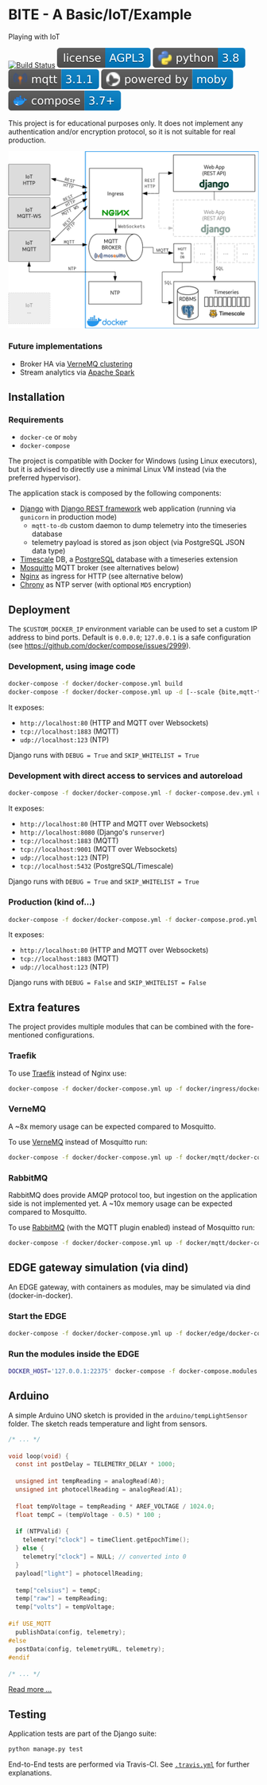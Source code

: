 # BITE - A Basic/IoT/Example

Playing with IoT

[![Build Status](https://travis-ci.com/daniviga/bite.svg?branch=master)](https://travis-ci.com/daniviga/bite)
![AGPLv3](./docs/.badges/agpl3.svg)
![Python 3.8](./docs/.badges/python.svg)
![MQTT](./docs/.badges/mqtt.svg)
![Moby](./docs/.badges/moby.svg)
![docker-compose 3.7+](./docs/.badges/docker-compose.svg)

This project is for educational purposes only. It does not implement any
authentication and/or encryption protocol, so it is not suitable for real
production.

![Application Schema](./docs/application_chart.png)

### Future implementations

- Broker HA via [VerneMQ clustering](https://docs.vernemq.com/clustering/introduction)
- Stream analytics via [Apache Spark](https://spark.apache.org/)

## Installation

### Requirements

- `docker-ce` or `moby`
- `docker-compose`

The project is compatible with Docker for Windows (using Linux executors),
but it is advised to directly use a minimal Linux VM instead
(via the preferred hypervisor).

The application stack is composed by the following components:

- [Django](https://www.djangoproject.com/) with
[Django REST framework](https://www.django-rest-framework.org/)
web application (running via `gunicorn` in production mode)
  - `mqtt-to-db` custom daemon to dump telemetry into the timeseries database
  - telemetry payload is stored as json object (via PostgreSQL JSON data type)
- [Timescale](https://www.timescale.com/) DB,
a [PostgreSQL](https://www.postgresql.org/) database with a timeseries extension
- [Mosquitto](https://mosquitto.org/) MQTT broker (see alternatives below)
- [Nginx](http://nginx.org/) as ingress for HTTP (see alternative below)
- [Chrony](https://chrony.tuxfamily.org/) as NTP server
(with optional `MD5` encryption)

## Deployment

The `$CUSTOM_DOCKER_IP` environment variable can be used to set a custom
IP address to bind ports. Default is `0.0.0.0`; `127.0.0.1` is a
safe configuration (see https://github.com/docker/compose/issues/2999).

### Development, using image code

```bash
docker-compose -f docker/docker-compose.yml build
docker-compose -f docker/docker-compose.yml up -d [--scale {bite,mqtt-to-db)=N]
```
It exposes:

- `http://localhost:80` (HTTP and MQTT over Websockets)
- `tcp://localhost:1883` (MQTT)
- `udp://localhost:123` (NTP)

Django runs with `DEBUG = True` and `SKIP_WHITELIST = True`

### Development with direct access to services and autoreload

```bash
docker-compose -f docker/docker-compose.yml -f docker-compose.dev.yml up -d [--scale {bite,mqtt-to-db)=N]
```

It exposes:

- `http://localhost:80` (HTTP and MQTT over Websockets)
- `http://localhost:8080` (Django's `runserver`)
- `tcp://localhost:1883` (MQTT)
- `tcp://localhost:9001` (MQTT over Websockets)
- `udp://localhost:123` (NTP)
- `tcp://localhost:5432` (PostgreSQL/Timescale)

Django runs with `DEBUG = True` and `SKIP_WHITELIST = True`

### Production (kind of...)

```bash
docker-compose -f docker/docker-compose.yml -f docker-compose.prod.yml up -d [--scale {bite,mqtt-to-db)=N]
```
It exposes:

- `http://localhost:80` (HTTP and MQTT over Websockets)
- `tcp://localhost:1883` (MQTT)
- `udp://localhost:123` (NTP)

Django runs with `DEBUG = False` and `SKIP_WHITELIST = False`

## Extra features

The project provides multiple modules that can be combined with the fore-mentioned configurations.

### Traefik

To use [Traefik](https://containo.us/traefik/) instead of Nginx use:
```bash
docker-compose -f docker/docker-compose.yml up -f docker/ingress/docker-compose.traefik.yml -d
```

### VerneMQ

A ~8x memory usage can be expected compared to Mosquitto.

To use [VerneMQ](https://vernemq.com/) instead of Mosquitto run:
```bash
docker-compose -f docker/docker-compose.yml up -f docker/mqtt/docker-compose.vernemq.yml -d
```

### RabbitMQ

RabbitMQ does provide AMQP protocol too, but ingestion on the application side
is not implemented yet.
A ~10x memory usage can be expected compared to Mosquitto.

To use [RabbitMQ](https://www.rabbitmq.com/) (with the MQTT plugin enabled)
 instead of Mosquitto run:

```bash
docker-compose -f docker/docker-compose.yml up -f docker/mqtt/docker-compose.rabbitmq.yml -d
```

## EDGE gateway simulation (via dind)

An EDGE gateway, with containers as modules, may be simulated via dind
(docker-in-docker).

### Start the EDGE

```bash
docker-compose -f docker/docker-compose.yml up -f docker/edge/docker-compose.edge.yml -d
```

### Run the modules inside the EDGE

```bash
DOCKER_HOST='127.0.0.1:22375' docker-compose -f docker-compose.modules.yml up -d [--scale {device-http,device-ws,device-mqtt}=N]
```

## Arduino

A simple Arduino UNO sketch is provided in the `arduino/tempLightSensor` folder.
The sketch reads temperature and light from sensors.

```c
/* ... */

void loop(void) {
  const int postDelay = TELEMETRY_DELAY * 1000;

  unsigned int tempReading = analogRead(A0);
  unsigned int photocellReading = analogRead(A1);

  float tempVoltage = tempReading * AREF_VOLTAGE / 1024.0;
  float tempC = (tempVoltage - 0.5) * 100 ;

  if (NTPValid) {
    telemetry["clock"] = timeClient.getEpochTime();
  } else {
    telemetry["clock"] = NULL; // converted into 0
  }
  payload["light"] = photocellReading;

  temp["celsius"] = tempC;
  temp["raw"] = tempReading;
  temp["volts"] = tempVoltage;

#if USE_MQTT
  publishData(config, telemetry);
#else
  postData(config, telemetryURL, telemetry);
#endif

/* ... */
```

[Read more ...](./arduino/README.md)

## Testing

Application tests are part of the Django suite:

```bash
python manage.py test
```

End-to-End tests are performed via Travis-CI. See [`.travis.yml`](.travis.yml)
for further explanations.
